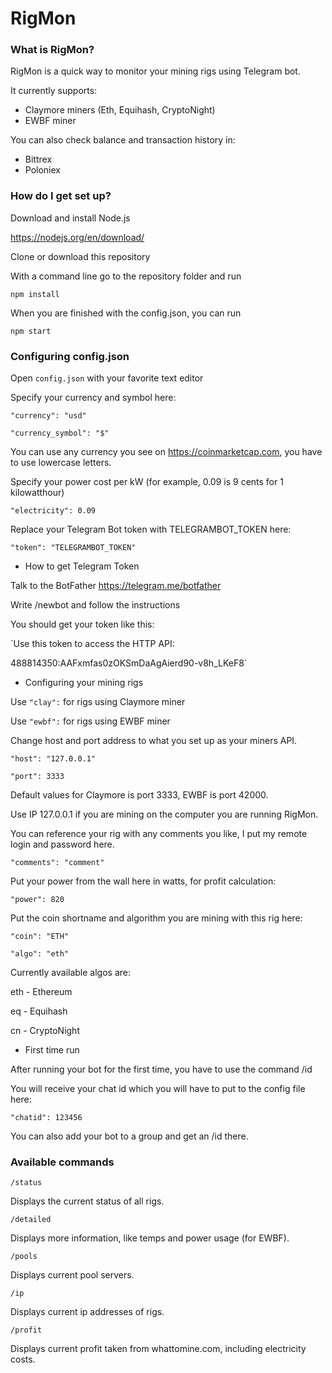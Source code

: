 # RigMon #


### What is RigMon? ###

RigMon is a quick way to monitor your mining rigs using Telegram bot.

It currently supports:
* Claymore miners (Eth, Equihash, CryptoNight)
* EWBF miner

You can also check balance and transaction history in:
* Bittrex
* Poloniex

### How do I get set up? ###

Download and install Node.js

https://nodejs.org/en/download/

Clone or download this repository

With a command line go to the repository folder and run

`npm install`

When you are finished with the config.json, you can run

`npm start`

### Configuring config.json ###

Open `config.json` with your favorite text editor

Specify your currency and symbol here:

`"currency": "usd"`

`"currency_symbol": "$"`

You can use any currency you see on https://coinmarketcap.com, you have to use lowercase letters.

Specify your power cost per kW (for example, 0.09 is 9 cents for 1 kilowatthour)

`"electricity": 0.09`

Replace your Telegram Bot token with TELEGRAMBOT_TOKEN here:

`"token": "TELEGRAMBOT_TOKEN"`

* How to get Telegram Token

Talk to the BotFather https://telegram.me/botfather

Write /newbot and follow the instructions

You should get your token like this:

`Use this token to access the HTTP API:

488814350:AAFxmfas0zOKSmDaAgAierd90-v8h_LKeF8`

* Configuring your mining rigs

Use `"clay":` for rigs using Claymore miner

Use `"ewbf":` for rigs using EWBF miner

Change host and port address to what you set up as your miners API.

`"host": "127.0.0.1"`

`"port": 3333`

Default values for Claymore is port 3333, EWBF is port 42000.

Use IP 127.0.0.1 if you are mining on the computer you are running RigMon.

You can reference your rig with any comments you like, I put my remote login and password here.

`"comments": "comment"`

Put your power from the wall here in watts, for profit calculation:

`"power": 820`

Put the coin shortname and algorithm you are mining with this rig here:

`"coin": "ETH"`

`"algo": "eth"`

Currently available algos are: 

eth - Ethereum

eq - Equihash

cn - CryptoNight

* First time run

After running your bot for the first time, you have to use the command /id

You will receive your chat id which you will have to put to the config file here:

`"chatid": 123456`

You can also add your bot to a group and get an /id there.

### Available commands ###

`/status`

Displays the current status of all rigs.

`/detailed`

Displays more information, like temps and power usage (for EWBF).

`/pools`

Displays current pool servers.

`/ip`

Displays current ip addresses of rigs.

`/profit`

Displays current profit taken from whattomine.com, including electricity costs.
